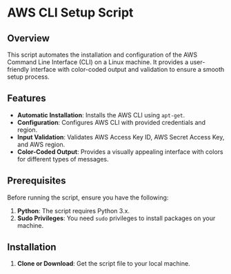 # AWS CLI Setup Script

## Overview

This script automates the installation and configuration of the AWS Command Line Interface (CLI) on a Linux machine. It provides a user-friendly interface with color-coded output and validation to ensure a smooth setup process.

## Features

- **Automatic Installation**: Installs the AWS CLI using `apt-get`.
- **Configuration**: Configures AWS CLI with provided credentials and region.
- **Input Validation**: Validates AWS Access Key ID, AWS Secret Access Key, and AWS region.
- **Color-Coded Output**: Provides a visually appealing interface with colors for different types of messages.

## Prerequisites

Before running the script, ensure you have the following:

1. **Python**: The script requires Python 3.x.
2. **Sudo Privileges**: You need `sudo` privileges to install packages on your machine.

## Installation

1. **Clone or Download**: Get the script file to your local machine.

   ```bash
 
